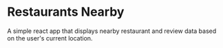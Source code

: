 # Restaurants Nearby

A simple react app that displays nearby restaurant and review data based on the user's current location.
